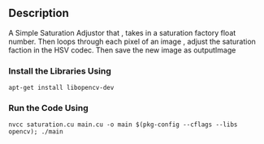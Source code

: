 
## Description
A Simple Saturation Adjustor that , takes in a saturation factory float number. Then loops through each pixel of an image , adjust the saturation faction in the HSV codec. Then save the new image as outputImage

### Install the Libraries Using
```
apt-get install libopencv-dev
```

### Run the Code Using
``` 
nvcc saturation.cu main.cu -o main $(pkg-config --cflags --libs opencv); ./main
```
